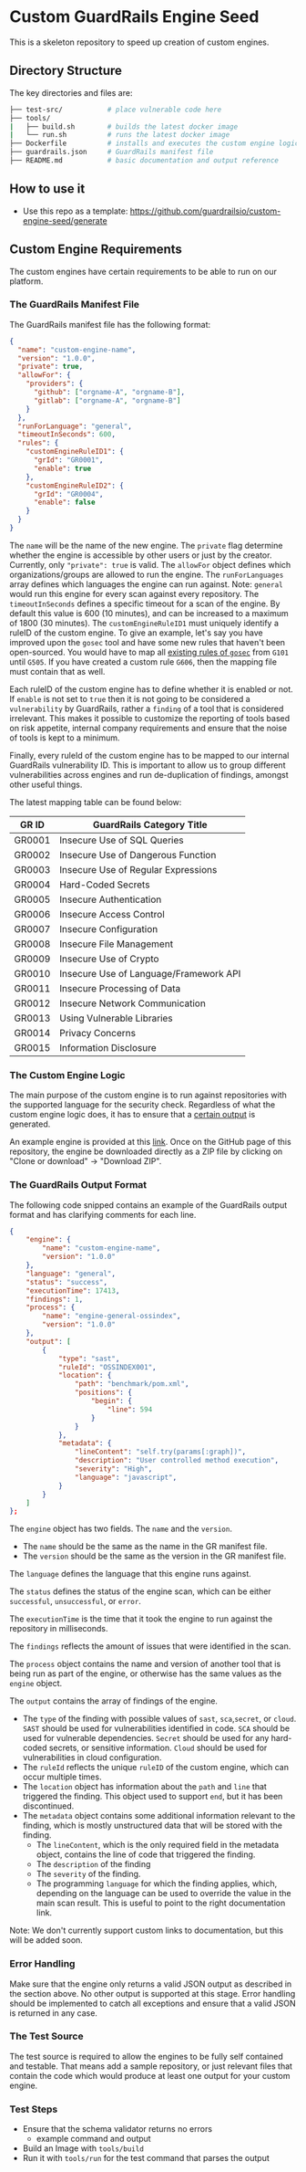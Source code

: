 # Custom GuardRails Engine Seed

This is a skeleton repository to speed up creation of custom engines.

## Directory Structure

The key directories and files are:

```bash
├── test-src/           # place vulnerable code here
├── tools/
|   ├── build.sh        # builds the latest docker image
|   └── run.sh          # runs the latest docker image
├── Dockerfile          # installs and executes the custom engine logic
├── guardrails.json     # GuardRails manifest file
├── README.md           # basic documentation and output reference
```

## How to use it

- Use this repo as a template: https://github.com/guardrailsio/custom-engine-seed/generate

## Custom Engine Requirements

The custom engines have certain requirements to be able to run on our platform.

### The GuardRails Manifest File

The GuardRails manifest file has the following format:

```json
{
  "name": "custom-engine-name",
  "version": "1.0.0",
  "private": true,
  "allowFor": {
    "providers": {
      "github": ["orgname-A", "orgname-B"],
      "gitlab": ["orgname-A", "orgname-B"]
    }
  },
  "runForLanguage": "general",
  "timeoutInSeconds": 600,
  "rules": {
    "customEngineRuleID1": {
      "grId": "GR0001",
      "enable": true
    },
    "customEngineRuleID2": {
      "grId": "GR0004",
      "enable": false
    }
  }
}
```

The `name` will be the name of the new engine.
The `private` flag determine whether the engine is accessible by other users or just by the creator.
Currently, only `"private": true` is valid.
The `allowFor` object defines which organizations/groups are allowed to run the engine.
The `runForLanguages` array defines which languages the engine can run against.
Note: `general` would run this engine for every scan against every repository.
The `timeoutInSeconds` defines a specific timeout for a scan of the engine. By default this value is 600 (10 minutes), and can be increased to a maximum of 1800 (30 minutes).
The `customEngineRuleID1` must uniquely identify a ruleID of the custom engine.
To give an example, let's say you have improved upon the `gosec` tool and have some new rules that haven't been open-sourced.
You would have to map all [existing rules of `gosec`](https://github.com/securego/gosec#available-rules) from `G101` until `G505`.
If you have created a custom rule `G606`, then the mapping file must contain that as well.

Each ruleID of the custom engine has to define whether it is enabled or not.
If `enable` is not set to `true` then it is not going to be considered a `vulnerability` by GuardRails, rather a `finding` of a tool that is considered irrelevant. This makes it possible to customize the reporting of tools based on risk appetite, internal company requirements and ensure that the noise of tools is kept to a minimum.

Finally, every ruleId of the custom engine has to be mapped to our internal GuardRails vulnerability ID.
This is important to allow us to group different vulnerabilities across engines and run de-duplication of findings, amongst other useful things.

The latest mapping table can be found below:

| GR ID  | GuardRails Category Title              |
| ------ | -------------------------------------- |
| GR0001 | Insecure Use of SQL Queries            |
| GR0002 | Insecure Use of Dangerous Function     |
| GR0003 | Insecure Use of Regular Expressions    |
| GR0004 | Hard-Coded Secrets                     |
| GR0005 | Insecure Authentication                |
| GR0006 | Insecure Access Control                |
| GR0007 | Insecure Configuration                 |
| GR0008 | Insecure File Management               |
| GR0009 | Insecure Use of Crypto                 |
| GR0010 | Insecure Use of Language/Framework API |
| GR0011 | Insecure Processing of Data            |
| GR0012 | Insecure Network Communication         |
| GR0013 | Using Vulnerable Libraries             |
| GR0014 | Privacy Concerns                       |
| GR0015 | Information Disclosure                 |

### The Custom Engine Logic

The main purpose of the custom engine is to run against repositories with the supported language for the security check.
Regardless of what the custom engine logic does, it has to ensure that a [certain output](#the-guardrails-output-format) is generated.

An example engine is provided at this [link](https://github.com/guardrailsio/detect-sensitive-artifacts). Once on the GitHub page of this repository, the engine be downloaded directly as a ZIP file by clicking on "Clone or download" -> "Download ZIP".

### The GuardRails Output Format

The following code snipped contains an example of the GuardRails output format and has clarifying comments for each line.

```json
{
    "engine": {
        "name": "custom-engine-name",
        "version": "1.0.0"
    },
    "language": "general",
    "status": "success",
    "executionTime": 17413,
    "findings": 1,
    "process": {
        "name": "engine-general-ossindex",
        "version": "1.0.0"
    },
    "output": [
        {
            "type": "sast",
            "ruleId": "OSSINDEX001",
            "location": {
                "path": "benchmark/pom.xml",
                "positions": {
                    "begin": {
                        "line": 594
                    }
                }
            },
            "metadata": {
                "lineContent": "self.try(params[:graph])",
                "description": "User controlled method execution",
                "severity": "High",
                "language": "javascript",
            }
        }
    ]
};
```

The `engine` object has two fields. The `name` and the `version`.

- The `name` should be the same as the name in the GR manifest file.
- The `version` should be the same as the version in the GR manifest file.

The `language` defines the language that this engine runs against.

The `status` defines the status of the engine scan, which can be either `successful`, `unsuccessful`, or `error`.

The `executionTime` is the time that it took the engine to run against the repository in milliseconds.

The `findings` reflects the amount of issues that were identified in the scan.

The `process` object contains the name and version of another tool that is being run as part of the engine, or otherwise has the same values as the `engine` object.

The `output` contains the array of findings of the engine.

- The `type` of the finding with possible values of `sast`, `sca`,`secret`, or `cloud`. `SAST` should be used for vulnerabilities identified in code. `SCA` should be used for vulnerable dependencies. `Secret` should be used for any hard-coded secrets, or sensitive information. `Cloud` should be used for vulnerabilities in cloud configuration.
- The `ruleId` reflects the unique `ruleID` of the custom engine, which can occur multiple times.
- The `location` object has information about the `path` and `line` that triggered the finding. This object used to support `end`, but it has been discontinued.
- The `metadata` object contains some additional information relevant to the finding, which is mostly unstructured data that will be stored with the finding.
  - The `lineContent`, which is the only required field in the metadata object, contains the line of code that triggered the finding.
  - The `description` of the finding
  - The `severity` of the finding.
  - The programming `language` for which the finding applies, which, depending on the language can be used to override the value in the main scan result. This is useful to point to the right documentation link.

Note: We don't currently support custom links to documentation, but this will be added soon.

### Error Handling

Make sure that the engine only returns a valid JSON output as described in the section above. No other output is supported at this stage.
Error handling should be implemented to catch all exceptions and ensure that a valid JSON is returned in any case.

### The Test Source

The test source is required to allow the engines to be fully self contained and testable.
That means add a sample repository, or just relevant files that contain the code which would produce at least one output for your custom engine.

### Test Steps

- Ensure that the schema validator returns no errors
  - example command and output
- Build an Image with `tools/build`
- Run it with `tools/run` for the test command that parses the output
